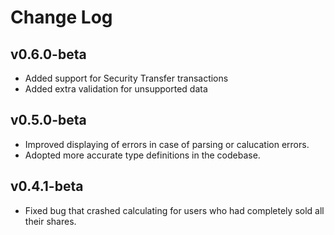 # Change Log

## v0.6.0-beta
* Added support for Security Transfer transactions
* Added extra validation for unsupported data

## v0.5.0-beta
* Improved displaying of errors in case of parsing or calucation errors.
* Adopted more accurate type definitions in the codebase.

## v0.4.1-beta
* Fixed bug that crashed calculating for users who had completely sold all their shares.

